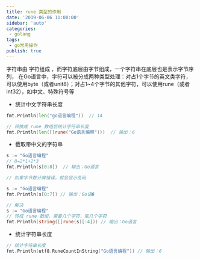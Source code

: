 ```yaml
---
title: rune 类型的作用
date: '2019-06-06 11:00:00'
sidebar: 'auto'
categories:
 - golang
tags:
 - go常用操作
publish: true
---
```



字符串由 字符组成 ，而字符底层由字节组成，一个字符串在底层也是表示字节序列，    在Go语言中，字符可以被分成两种类型处理：对占1个字节的英文类字符，可以使用byte（或者unit8）；对占1~4个字节的其他字符，可以使用rune（或者int32），如中文、特殊符号等

- 统计中文字符串长度
```go
fmt.Println(len("go语言编程"))  // 14

// 转换成 rune 数组后统计字符串长度
fmt.Println(len([]rune("Go语言编程")))  // 输出：6
```

- 截取带中文的字符串
```go
s := "Go语言编程"
// 8=2*1+2*3
fmt.Println(s[0:8])  // 输出：Go语言

// 如果字节数计算错误，就会显示乱码

s := "Go语言编程"
fmt.Println(s[0:7]) // 输出：Go语�

// 解决
s := "Go语言编程"
// 转成 rune 数组，需要几个字符，取几个字符
fmt.Println(string([]rune(s)[:4])) // 输出：Go语言 
```

- 统计字符串长度
```go
// 统计字符串长度
fmt.Println(utf8.RuneCountInString("Go语言编程")) // 输出：6
```
